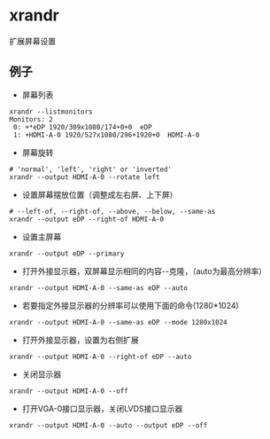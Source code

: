 # xrandr
扩展屏幕设置

## 例子

- 屏幕列表
```shell
xrandr --listmonitors
Monitors: 2
 0: +*eDP 1920/309x1080/174+0+0  eDP
 1: +HDMI-A-0 1920/527x1080/296+1920+0  HDMI-A-0
```

- 屏幕旋转
```shell
# 'normal', 'left', 'right' or 'inverted'
xrandr --output HDMI-A-0 --rotate left
```

- 设置屏幕摆放位置（调整成左右屏、上下屏）
```shell
# --left-of, --right-of, --above, --below, --same-as
xrandr --output eDP --right-of HDMI-A-0
```

- 设置主屏幕
```shell
xrandr --output eDP --primary
```

- 打开外接显示器，双屏幕显示相同的内容--克隆，（auto为最高分辨率）
```shell
xrandr --output HDMI-A-0 --same-as eDP --auto
```

- 若要指定外接显示器的分辨率可以使用下面的命令(1280*1024)
```shell
xrandr --output HDMI-A-0 --same-as eDP --mode 1280x1024
```

- 打开外接显示器，设置为右侧扩展
```shell
xrandr --output HDMI-A-0 --right-of eDP --auto
```

- 关闭显示器
```shell
xrandr --output HDMI-A-0 --off
```

- 打开VGA-0接口显示器，关闭LVDS接口显示器
```shell
xrandr --output HDMI-A-0 --auto --output eDP --off
```

